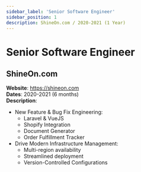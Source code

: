 ```yaml
---
sidebar_label: 'Senior Software Engineer'
sidebar_position: 1
description: ShineOn.com / 2020-2021 (1 Year)
---
```


# Senior Software Engineer

## ShineOn.com
**Website**: https://shineon.com  
**Dates**: 2020-2021 (6 months)  
**Description**:
 - New Feature & Bug Fix Engineering:
   - Laravel & VueJS
   - Shopify Integration
   - Document Generator
   - Order Fulfillment Tracker
 - Drive Modern Infrastructure Management:
   - Multi-region availability
   - Streamlined deployment
   - Version-Controlled Configurations
